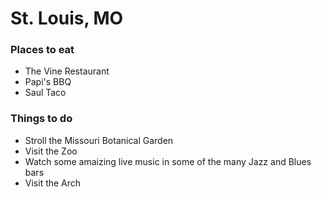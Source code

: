 # St. Louis, MO

### Places to eat
- The Vine Restaurant
- Papi's BBQ
- Saul Taco

### Things to do
- Stroll the Missouri Botanical Garden
- Visit the Zoo
- Watch some amaizing live music in some of the many Jazz and Blues bars
- Visit the Arch
